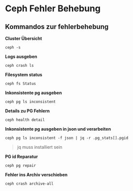 # Ceph Fehler Behebung

## Kommandos zur fehlerbehebung

**Cluster Übersicht**

`ceph -s`

**Logs ausgeben**

`ceph crash ls`

**Filesystem status**

`ceph fs Status`

**Inkonsistente pg ausgeben**

`ceph pg ls inconsistent`

**Details zu PG Fehlern**

`ceph health detail`

**Inkonsistente pg ausgeben in json und verarbeiten**

`ceph pg ls inconsistent -f json | jq -r .pg_stats[].pgid`

>  jq muss installiert sein

**PG id Reparatur**

`ceph pg repair`

**Fehler ins Archiv verschieben**

`ceph crash archive-all`

